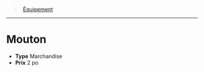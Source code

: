 ﻿---
!Equipment
Type: Marchandise
Price: 2 po
Id: equipment_hd.md#mouton
ParentLink: equipment_hd.md#Équipement
Name: Mouton
ParentName: Équipement
NameLevel: 1
---
> [Équipement](hd_equipment.md)

---

# Mouton

- **Type** Marchandise
- **Prix** 2 po

